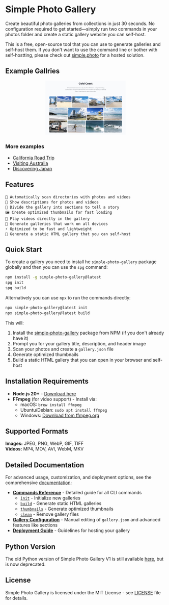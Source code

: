 # Simple Photo Gallery

Create beautiful photo galleries from collections in just 30 seconds. No configuration required to get started—simply run two commands in your photos folder and create a static gallery website you can self-host.

This is a free, open-source tool that you can use to generate galleries and self-host them. If you don't want to use the command line or bother with self-hostting, please check out [simple.photo](https://simple.photo) for a hosted solution.

## Example Gallries

<div align="center">
  <a href="https://simple.photo/demo-australia">
    <img src="docs/images/simple-photo-gallery-demo.jpg" alt="Simple Photo Gallery Demo" width="50%">
  </a>
</div>

### More examples

- [California Road Trip](https://simple.photo/demo-california)
- [Visiting Australia](https://simple.photo/demo-australia)
- [Discovering Japan](https://simple.photo/demo-japan)

## Features

    📸 Automatically scan directories with photos and videos
    📝 Show descriptions for photos and videos
    📂 Divide the gallery into sections to tell a story
    🖼️ Create optimized thumbnails for fast loading
    🎥 Play videos directly in the gallery
    📱 Generate galleries that work on all devices
    ⚡ Optimized to be fast and lightweight
    🔧 Generate a static HTML gallery that you can self-host

## Quick Start

To create a gallery you need to install he `simple-photo-gallery` package globally and then you can use the `spg` command:

```bash
npm install -g simple-photo-gallery@latest
spg init
spg build
```

Alternatively you can use `npx` to run the commands directly:

```bash
npx simple-photo-gallery@latest init
npx simple-photo-gallery@latest build
```

This will:

1. Install the [simple-photo-gallery](https://www.npmjs.com/package/simple-photo-gallery) package from NPM (if you don't already have it)
2. Prompt you for your gallery title, description, and header image
3. Scan your photos and create a `gallery.json` file
4. Generate optimized thumbnails
5. Build a static HTML gallery that you can open in your browser and self-host

## Installation Requirements

- **Node.js 20+** - [Download here](https://nodejs.org/)
- **FFmpeg** (for video support) - Install via:
  - macOS: `brew install ffmpeg`
  - Ubuntu/Debian: `sudo apt install ffmpeg`
  - Windows: [Download from ffmpeg.org](https://ffmpeg.org/download.html)

## Supported Formats

**Images:** JPEG, PNG, WebP, GIF, TIFF  
**Videos:** MP4, MOV, AVI, WebM, MKV

## Detailed Documentation

For advanced usage, customization, and deployment options, see the comprehensive [documentation](./docs/README.md):

- **[Commands Reference](./docs/commands/README.md)** - Detailed guide for all CLI commands
  - [`init`](./docs/commands/init.md) - Initialize new galleries
  - [`build`](./docs/commands/build.md) - Generate static HTML galleries
  - [`thumbnails`](./docs/commands/thumbnails.md) - Generate optimized thumbnails
  - [`clean`](./docs/commands/clean.md) - Remove gallery files
- **[Gallery Configuration](./docs/configuration.md)** - Manual editing of `gallery.json` and advanced features like sections
- **[Deployment Guide](./docs/deployment.md)** - Guidelines for hosting your gallery

## Python Version

The old Python version of Simple Photo Gallery V1 is still available [here](https://github.com/haltakov/simple-photo-gallery), but is now deprecated.

## License

Simple Photo Gallery is licensed under the MIT License - see [LICENSE](./LICENSE) file for details.
